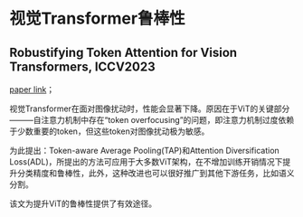 
# 视觉Transformer鲁棒性
## Robustifying Token Attention for Vision Transformers, ICCV2023

[paper link](https://arxiv.org/abs/2303.11126)； 

视觉Transformer在面对图像扰动时，性能会显著下降。原因在于ViT的关键部分———自注意力机制中存在“token overfocusing”的问题，即注意力机制过度依赖于少数重要的token，但这些token对图像扰动极为敏感。

为此提出：Token-aware Average Pooling(TAP)和Attention Diversification Loss(ADL)，所提出的方法可应用于大多数ViT架构，在不增加训练开销情况下提升分类精度和鲁棒性，此外，这种改进也可以很好推广到其他下游任务，比如语义分割。

该文为提升ViT的鲁棒性提供了有效途径。


